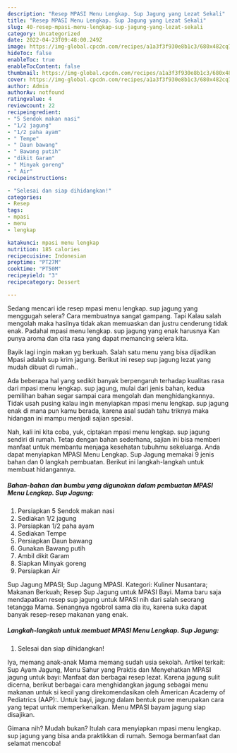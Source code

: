 ```yaml
---
description: "Resep MPASI Menu Lengkap. Sup Jagung yang Lezat Sekali"
title: "Resep MPASI Menu Lengkap. Sup Jagung yang Lezat Sekali"
slug: 40-resep-mpasi-menu-lengkap-sup-jagung-yang-lezat-sekali
category: Uncategorized
date: 2022-04-23T09:48:00.249Z
image: https://img-global.cpcdn.com/recipes/a1a3f3f930e8b1c3/680x482cq70/mpasi-menu-lengkap-sup-jagung-foto-resep-utama.jpg
hideToc: false
enableToc: true
enableTocContent: false
thumbnail: https://img-global.cpcdn.com/recipes/a1a3f3f930e8b1c3/680x482cq70/mpasi-menu-lengkap-sup-jagung-foto-resep-utama.jpg
cover: https://img-global.cpcdn.com/recipes/a1a3f3f930e8b1c3/680x482cq70/mpasi-menu-lengkap-sup-jagung-foto-resep-utama.jpg
author: Admin
authorAv: notfound
ratingvalue: 4
reviewcount: 22
recipeingredient:
- "5 Sendok makan nasi"
- "1/2 jagung"
- "1/2 paha ayam"
- " Tempe"
- " Daun bawang"
- " Bawang putih"
- "dikit Garam"
- " Minyak goreng"
- " Air"
recipeinstructions:

- "Selesai dan siap dihidangkan!"
categories:
- Resep
tags:
- mpasi
- menu
- lengkap

katakunci: mpasi menu lengkap 
nutrition: 185 calories
recipecuisine: Indonesian
preptime: "PT27M"
cooktime: "PT50M"
recipeyield: "3"
recipecategory: Dessert

---
```



Sedang mencari ide resep mpasi menu lengkap. sup jagung yang menggugah selera? Cara membuatnya sangat gampang. Tapi Kalau salah mengolah maka hasilnya tidak akan memuaskan dan justru cenderung tidak enak. Padahal mpasi menu lengkap. sup jagung yang enak harusnya Kan punya aroma dan cita rasa yang dapat memancing selera kita.


Bayik lagi ingin makan yg berkuah. Salah satu menu yang bisa dijadikan Mpasi adalah sup krim jagung. Berikut ini resep sup jagung lezat yang mudah dibuat di rumah..

Ada beberapa hal yang sedikit banyak berpengaruh terhadap kualitas rasa dari mpasi menu lengkap. sup jagung, mulai dari jenis bahan, kedua pemilihan bahan segar sampai cara mengolah dan menghidangkannya. Tidak usah pusing kalau ingin menyiapkan mpasi menu lengkap. sup jagung enak di mana pun kamu berada, karena asal sudah tahu triknya maka hidangan ini mampu menjadi sajian spesial.


Nah, kali ini kita coba, yuk, ciptakan mpasi menu lengkap. sup jagung sendiri di rumah. Tetap dengan bahan sederhana, sajian ini bisa memberi manfaat untuk membantu menjaga kesehatan tubuhmu sekeluarga. Anda dapat menyiapkan MPASI Menu Lengkap. Sup Jagung memakai 9 jenis bahan dan 0 langkah pembuatan. Berikut ini langkah-langkah untuk membuat hidangannya.

<!--inarticleads1-->

##### Bahan-bahan dan bumbu yang digunakan dalam pembuatan MPASI Menu Lengkap. Sup Jagung:

1. Persiapkan 5 Sendok makan nasi
1. Sediakan 1/2 jagung
1. Persiapkan 1/2 paha ayam
1. Sediakan  Tempe
1. Persiapkan  Daun bawang
1. Gunakan  Bawang putih
1. Ambil dikit Garam
1. Siapkan  Minyak goreng
1. Persiapkan  Air


Sup Jagung MPASI; Sup Jagung MPASI. Kategori: Kuliner Nusantara; Makanan Berkuah; Resep Sup Jagung untuk MPASI Bayi. Mama baru saja mendapatkan resep sup jagung untuk MPASI nih dari salah seorang tetangga Mama. Senangnya ngobrol sama dia itu, karena suka dapat banyak resep-resep makanan yang enak. 

<!--inarticleads2-->

##### Langkah-langkah untuk membuat MPASI Menu Lengkap. Sup Jagung:


1. Selesai dan siap dihidangkan!

Iya, memang anak-anak Mama memang sudah usia sekolah. Artikel terkait: Sup Ayam Jagung, Menu Sahur yang Praktis dan Menyehatkan MPASI jagung untuk bayi: Manfaat dan berbagai resep lezat. Karena jagung sulit dicerna, berikut berbagai cara menghidangkan jagung sebagai menu makanan untuk si kecil yang direkomendasikan oleh American Academy of Pediatrics (AAP):. Untuk bayi, jagung dalam bentuk puree merupakan cara yang tepat untuk memperkenalkan. Menu MPASI bayam jagung siap disajikan. 

Gimana nih? Mudah bukan? Itulah cara menyiapkan mpasi menu lengkap. sup jagung yang bisa anda praktikkan di rumah. Semoga bermanfaat dan selamat mencoba!
